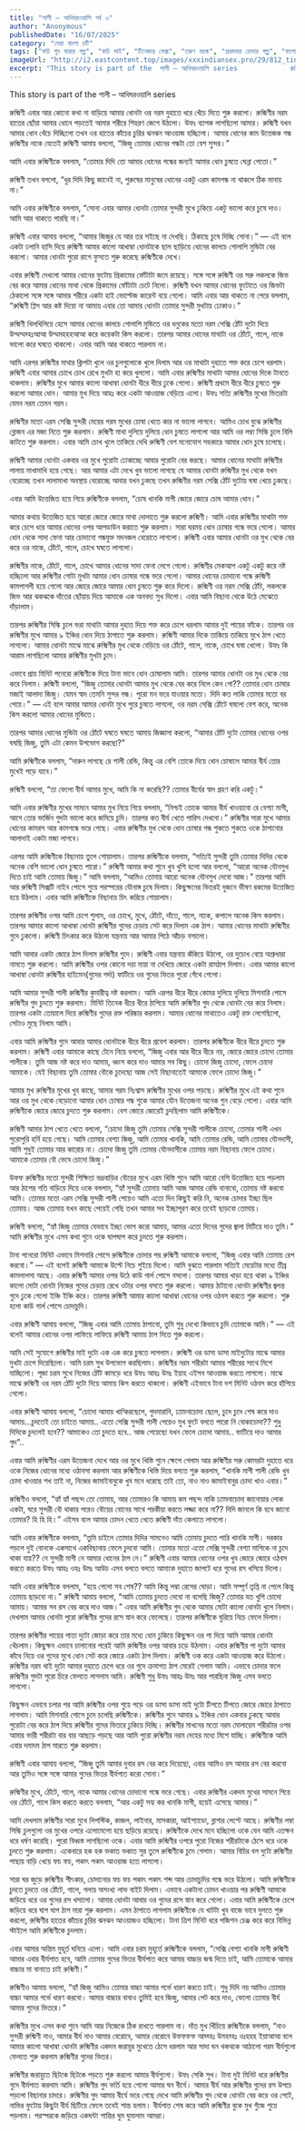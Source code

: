 ```yaml
---
title: "শালী – আধিঘরওয়ালি পর্ব ৩"
author: "Anonymous"
publishedDate: "16/07/2025"
category: "সেরা বাংলা চটি"
tags: ["কচি গুদ মারার গল্প", "কচি মাই", "টিনেজার সেক্স", "তরুণ বয়স্ক", "প্রথমবার চোদার গল্প", "বাংলা চটি গল্প", "শালী জামাইবাবুর চোদন কাহিনী"]
imageUrl: "http://i2.eastcontent.top/images/xxxindiansex.pro/29/812_tiny_tits_facial.jpg"
excerpt: "This story is part of the  শালী – আধিঘরওয়ালি series             রুক্মিণী এবার আর কোনো কথা না বাড়িয়ে আমার ধোনটা ওর নরম দুহাতে ধরে খেঁচে দিতে শুরু করলো। রুক্মিণীর নরম হাতের ছোঁয়া আমার ধোনে পড়তেই আমার শর..."
---
```


This story is part of the 
শালী – আধিঘরওয়ালি series












রুক্মিণী এবার আর কোনো কথা না বাড়িয়ে আমার ধোনটা ওর নরম দুহাতে ধরে খেঁচে দিতে শুরু করলো। রুক্মিণীর নরম হাতের ছোঁয়া আমার ধোনে পড়তেই আমার শরীরে শিহরণ জেগে উঠলো। উফঃ ব্যাপক লাগছিলো আমার। রুক্মিণী যখন আমার ধোন খেঁচে দিচ্ছিলো তখন ওর হাতের কাঁচের চুরির ঝনঝন আওয়াজ হচ্ছিলো। আমার ধোনের কাম উত্তেজক গন্ধ রুক্মিণীর নাকে যেতেই রুক্মিণী আমায় বললো, “জিজু তোমার ধোনের গন্ধটা তো বেশ সুন্দর।”


আমি এবার রুক্মিণীকে বললাম, “তোমার দিদি তো আমার ধোনের গন্ধের জন্যই আমার ধোন চুষতে ঘেন্না পেতো।”


রুক্মিণী তখন বললো, “ধুর দিদি কিছু জানেই না, পুরুষের মানুষের ধোনের একটু এরম কামগন্ধ না থাকলে ঠিক মানায় না।”


আমি এবার রুক্মিণীকে বললাম, “সোনা এবার আমার ধোনটা তোমার সুন্দরী মুখে ঢুকিয়ে একটু ভালো করে চুষে দাও। আমি আর থাকতে পারছি না।”


রুক্মিণী এবার আমায় বললো, “আমার জিজুর যে আর তর সইছে না দেখছি। ঠিকাছে চুষে দিচ্ছি সোনা।” — এই বলে একটা ঢলানি হাসি দিয়ে রুক্মিণী আমার কালো আখাম্বা ধোনটাকে ছাল ছাড়িয়ে ধোনের কালচে গোলাপি মুন্ডিটা বের করলো। আমার ধোনটা পুরো রাগে ফুসতে শুরু করেছে রুক্মিণীকে দেখে।


এবার রুক্মিণী দেখলো আমার ধোনের ফুটোয় প্রিকামের ফোঁটাটা জমে রয়েছে। সঙ্গে সঙ্গে রুক্মিণী ওর সরু লকলকে জিভ বের করে আমার ধোনের মাথা থেকে প্রিকামের ফোঁটাটা চেটে নিলো। রুক্মিণী যখন আমার ধোনের ফুটোতে ওর জিভটা ঠেকালো সঙ্গে সঙ্গে আমার শরীরে একটা হাই ভোল্টেজ কারেন্ট বয়ে গেলো। আমি এবার আর থাকতে না পেরে বললাম, “রুক্মিণী প্লিস আর কষ্ট দিয়ো না আমায় এবার তো আমার ধোনটা তোমার সুন্দরী মুখটায় ঢোকাও।”


রুক্মিণী খিলখিলিয়ে হেসে আমার ধোনের কালচে গোলাপি মুন্ডিতে ওর ধনুকের মতো নরম সেক্সি ঠোঁট দুটো দিয়ে উম্মম্মহ্হঃআআ উম্মমহহহআআ করে কয়েকটা কিস করলো। তারপর আমার ধোনের মাথাটা ওর ঠোঁটে, গালে, নাকে ভালো করে ঘষতে থাকলো। এবার আমি আর থাকতে পারলাম না।


আমি এরপর রুক্মিণীর মাথার ক্লিপটা খুলে ওর চুলগুলোকে খুলে দিলাম আর ওর মাথাটা দুহাতে শক্ত করে চেপে ধরলাম। রুক্মিণী এবার আমার চোখে চোখ রেখে মুখটা হা করে খুললো। আমি এবার রুক্মিণীর মাথাটা আমার ধোনের দিকে টানতে থাকলাম। রুক্মিণীর মুখে আমার কালো আখাম্বা ধোনটা ধীরে ধীরে ঢুকে গেলো। রুক্মিণী প্রথমে ধীরে ধীরে চুষতে শুরু করলো আমার ধোন। আমার মুখ দিয়ে আহঃ করে একটা আওয়াজ বেড়িয়ে এলো। উফঃ সত্যি রুক্মিণীর মুখের ভিতরটা যেমন নরম তেমন গরম।


রুক্মিণীর মতো এরম সেক্সি সুন্দরী মেয়ের গরম মুখের চোষা খেতে কার না ভালো লাগবে। আমিও চোখ বুঝে রুক্মিণীর ব্লোজব এর মজা নিতে শুরু করলাম। রুক্মিণী মাথা দুলিয়ে দুলিয়ে ধোন চুষতে লাগলো আর আমি ওর লম্বা সিল্কি চুলে বিলি কাটতে শুরু করলাম। এবার আমি চোখ খুলে তাকিয়ে দেখি রুক্মিণী বেশ মনোযোগ সহকারে আমার ধোন চুষে চলেছে।


রুক্মিণী আমার ধোনটা একবার ওর মুখে পুরোটা ঢোকাচ্ছে আবার পুরোটা বের করছে। আমার ধোনের মাথাটা রুক্মিণীর লালায় মাখামাখি হয়ে গেছে। আর আমার এটা দেখে খুব ভালো লাগছে যে আমার ধোনটা রুক্মিণীর মুখ থেকে যখন বেরোচ্ছে তখন লালামাখা অবস্থায় বেরোচ্ছে আবার যখন ঢুকছে তখন রুক্মিণীর নরম সেক্সি ঠোঁট দুটোয় ঘষা খেয়ে ঢুকছে।


এবার আমি উত্তেজিত হয়ে গিয়ে রুক্মিণীকে বললাম, “চোষ খানকি মাগী জোরে জোরে চোষ আমার ধোন।”


আমার কথায় উত্তেজিত হয়ে আরো জোরে জোরে মাথা দোলাতে শুরু করলো রুক্মিণী। আমি এবার রুক্মিণীর মাথাটা শক্ত করে চেপে ধরে আমার ধোনের ওপর আপডাউন করাতে শুরু করলাম। সারা ঘরময় ধোন চোষার গন্ধে ভরে গেলো। আমার ধোন থেকে সাদা ফেনা আর চোদানো গন্ধযুক্ত মদনজল বেরোতে লাগলো। রুক্মিণী এবার আমার ধোনটা ওর মুখ থেকে বের করে ওর নাকে, ঠোঁটে, গালে, চোখে ঘষতে লাগলো।


রুক্মিণীর নাকে, ঠোঁটে, গালে, চোখে আমার ধোনের সাদা ফেনা লেগে গেলো। রুক্মিণীর মেকআপ একটু একটু করে নষ্ট হচ্ছিলো আর রুক্মিণীর গোটা মুখটা আমার ধোন চোষার গন্ধে ভরে গেলো। আমার ধোনের চোদানো গন্ধে রুক্মিণী কামপাগলী হয়ে গেলো আর জোরে জোরে আমার ধোন চুষতে শুরু করে দিলো। রুক্মিণী ওর নরম সেক্সি ঠোঁট, লকলকে জিভ আর ঝকঝকে দাঁতের ছোঁয়ায় দিয়ে আমাকে এক অনবদ্য সুখ দিলো। এবার আমি বিছানা থেকে উঠে মেঝেতে দাঁড়ালাম।


তারপর রুক্মিণীর সিল্কি চুলে ভরা মাথাটা আমার দুহাত দিয়ে শক্ত করে চেপে ধরলাম আমার দুই পায়ের ফাঁকে। তারপর ওর রুক্মিণীর মুখে আমার ৯ ইঞ্চির ধোন দিয়ে ঠাপাতে শুরু করলাম। রুক্মিণী আমার দিকে তাকিয়ে তাকিয়ে মুখে ঠাপ খেতে লাগলো। আমার ধোনটা মাঝে মাঝে রুক্মিণীর মুখ থেকে বেড়িয়ে ওর ঠোঁটে, গালে, নাকে, চোখে ঘষা খেলো। উফঃ কি আরাম লাগছিলো আমার রুক্মিণীর মুখটা চুদে।


এভাবে প্রায় মিনিট পনেরো রুক্মিণীকে দিয়ে টানা ভাবে ধোন চোষালাম আমি। তারপর আমার ধোনটা ওর মুখ থেকে বের করে নিলাম। রুক্মিণী বললো, “জিজু তোমার ধোনটা আমার মুখ থেকে বের করে নিলে কেন গো?? তোমার ধোন চোষার মজাই আলাদা জিজু। যেমন স্বাদ তেমনি সুন্দর গন্ধ। পুরো মন ভরে যাওয়ার মতো। দিদি কত লাকি তোমার মতো বর পেয়ে।” — এই বলে আবার আমার ধোনটা মুখে পুরে চুষতে লাগলো, ওর নরম সেক্সি ঠোঁটে ঘষলো বেশ করে, অনেক কিস করলো আমার ধোনের মুন্ডিতে।


তারপর আমার ধোনের মুন্ডিটা ওর ঠোঁটে ঘষতে ঘষতে আমায় জিজ্ঞাসা করলো, “আমার ঠোঁট দুটো তোমার ধোনের ওপর ঘষছি জিজু, তুমি এটা কেমন উপভোগ করছো?”


আমি রুক্মিণীকে বললাম, “দারুন লাগছে রে শালী রেন্ডি, কিন্তু এর বেশি তোকে দিয়ে ধোন চোষালে আমার বীর্য তোর মুখেই পড়ে যাবে।”


রুক্মিণী বললো, “তা ফেলো বীর্য আমার মুখে, আমি কি না করেছি?? তোমার বীর্যের স্বাদ গ্রহণ করি একটু।”


আমি এবার রুক্মিণীর মুখের সামনে আমার মুখ নিয়ে গিয়ে বললাম, “নিশ্চই তোকে আমার বীর্য খাওয়াবো রে বেশ্যা মাগী, আগে তোর ভার্জিন গুদটা ভালো করে জমিয়ে চুদি। তারপর কত বীর্য খেতে পারিস দেখবো।” রুক্মিণীর সারা মুখে আমার ধোনের কামরস আর কামগন্ধে ভরে গেছে। এবার রুক্মিণীর মুখ থেকে ধোন চোষার গন্ধ শুকতে শুকতে ওকে ঠাপানোর আলাদাই একটা মজা লাগবে।


এরপর আমি রুক্মিণীকে বিছানায় তুলে শোয়ালাম। তারপর রুক্মিণীকে বললাম, “সত্যিই সুন্দরী তুমি তোমার দিদির থেকে অনেক বেশি ভালো ধোন চুষতে পারো।” রুক্মিণী আমার কথা শুনে খুব খুশি হলো আর বললো, “আরো অনেক যৌনসুখ দিতে চাই আমি তোমায় জিজু।” আমি বললাম, “আমিও তোমায় আরো অনেক যৌনসুখ দেবো আজ।” তারপর আমি আর রুক্মিণী সিক্সটি নাইন পোসে শুয়ে পরস্পরের যৌনাঙ্গ চুষে দিলাম। কিছুক্ষনের ভিতরই দুজনে ভীষণ রকমের উত্তেজিত হয়ে উঠলাম। এবার আমি রুক্মিণীকে বিছানায় চিৎ করিয়ে শোয়ালাম।


তারপর রুক্মিণীর ওপর আমি চেপে শুলাম, ওর চোখে, মুখে, ঠোঁটে, দাঁতে, গালে, নাকে, কপালে অনেক কিস করলাম। তারপর আমার কালো আখাম্বা ধোনটা রুক্মিণীর গুদের চেড়ায় সেট করে দিলাম এক ঠাপ। আমার ধোনের মাথাটা রুক্মিণীর গুদে ঢুকলো। রুক্মিণী চিৎকার করে উঠলো যন্ত্রনায় আর আমার পিঠে আঁচড় বসালো।


আমি আবার একটা জোরে ঠাপ দিলাম রুক্মিণীর গুদে। রুক্মিণী এবার যন্ত্রনায় কঁকিয়ে উঠলো, ওর দুচোখ বেয়ে অশ্রুধারা নামতে শুরু করলো। আমি রুক্মিণীর ওপর কোনো দয়া মায়া না দেখিয়ে জোরে একটা রামঠাপ দিলাম। এবার আমার কালো আখাম্বা ধোনটা রুক্মিণীর হাইমেন(গুদের পর্দা) ফাটিয়ে ওর গুদের ভিতর পুরো গেঁথে গেলো।


আমি আমার সুন্দরী শালী রুক্মিণীর কুমারীত্ব নষ্ট করলাম। আমি এরপর ধীরে ধীরে কোমর দুলিয়ে দুলিয়ে মিশনারি পোসে রুক্মিণীর গুদ চুদতে শুরু করলাম। মিনিট তিনেক ধীরে ধীরে ঠাপিয়ে আমি রুক্মিণীর গুদ থেকে ধোনটা বের করে নিলাম। তারপর একটা তোয়ালে দিয়ে রুক্মিণীর গুদের রক্ত পরিষ্কার করলাম। আমার ধোনের মাথাতেও একটু রক্ত লেগেছিলো, সেটাও মুছে নিলাম আমি।


এবার আমি রুক্মিণীর গুদে আবার আমার ধোনটাকে ধীরে ধীরে প্রবেশ করলাম। তারপর রুক্মিণীকে ধীরে ধীরে চুদতে শুরু করলাম। রুক্মিণী এবার আমাকে কাছে টেনে নিয়ে বললো, “জিজু এবার আর ধীরে ধীরে নয়, জোরে জোরে চোদো তোমার শালীকে। তুমি আজ নষ্ট করে দাও আমায়, ধ্বংস করে দাও আমার সব কিছু। চোদো জিজু চোদো, ফেলে চোদো আমাকে। যেই বিছানায় তুমি তোমার বৌকে চুদেছো আজ সেই বিছানাতেই আমাকে ফেলে চোদো জিজু।”


আমার মুখ রুক্মিণীর মুখের খুব কাছে, আমার গরম নিঃশ্বাস রুক্মিণীর মুখের ওপর পড়ছে। রুক্মিণীর মুখে এই কথা শুনে আর ওর মুখ থেকে বেড়োনো আমার ধোন চোষার গন্ধ শুকে আমার যৌন উত্তেজনা অনেক গুন বেড়ে গেলো। এবার আমি রুক্মিণীকে জোরে জোরে চুদতে শুরু করলাম। বেশ জোরে জোরেই চুদছিলাম আমি রুক্মিণীকে।


রুক্মিণী আমার ঠাপ খেতে খেতে বললো, “চোদো জিজু তুমি তোমার সেক্সি সুন্দরী শালীকে চোদো, তোমার শালী এখন পুরোপুরি হর্নি হয়ে গেছে। আমি তোমার বেশ্যা জিজু, আমি তোমার খানকি, আমি তোমার রেন্ডি, আমি তোমার যৌনদাসী, আমি শুধুই তোমার আর কারোর না। চোদো জিজু তুমি তোমার যৌনদাসীকে তোমার নরম বিছানায় ফেলে চোদো। আমাকে তোমার বৌ ভেবে চোদো জিজু।”


উফফ রুক্মিণীর মতো সুন্দরী শিক্ষিতা ভদ্রবাড়ির বৌয়ের মুখে এরম খিস্তি শুনে আমি আরো বেশি উত্তেজিত হয়ে পড়লাম আর ঠাপের গতি বাড়িয়ে দিয়ে ওকে বললাম, “হ্যাঁ সুন্দরী তোমায় আমি আজ আমার রেন্ডি বানাবো, তোমায় নষ্ট করবো আমি। তোমার মতো এরম সেক্সি সুন্দরী শালী পেয়েও আমি এতো দিন কিছুই করি নি, অনেক চোদার ইচ্ছা ছিল তোমায়। আজ তোমায় যখন কাছে পেয়েই গেছি তখন আমার সব ইচ্ছাপূরণ করে তবেই ছাড়বো তোমায়।


রুক্মিণী বললো, “হ্যাঁ জিজু তোমার যেভাবে ইচ্ছা ভোগ করো আমায়, আমার এতো দিনের গুদের জ্বালা মিটিয়ে দাও তুমি।” আমি রুক্মিণীর মুখে এসব কথা শুনে ওকে ঘাপঘাপ করে চুদতে শুরু করলাম।


টানা পনেরো মিনিট এভাবে মিশনারি পোসে রুক্মিণীকে চোদার পর রুক্মিণী আমাকে বললো, “জিজু এবার আমি তোমায় রেপ করবো।” — এই বলেই রুক্মিণী আমাকে উল্টে নিচে শুইয়ে দিলো। আমি বুঝতে পারলাম সত্যিই মেয়েটার মধ্যে তীব্র কামলালসা আছে। এবার রুক্মিণী আমার ওপর উঠে কাউ গার্ল পোসে বসলো। তারপর আমার খাড়া হয়ে থাকা ৯ ইঞ্চির কালো মোটা ধোনটা নিজের গুদের চেড়ায় রেখে ওটার ওপর বসতে শুরু করলো। আমার ঠাটানো ধোনটা রুক্মিণীর জ্বলন্ত গুদে ঢুকে গেলো ইঞ্চি ইঞ্চি করে। তারপর রুক্মিণী আমার কালো আখাম্বা ধোনের ওপর ওঠবস করতে শুরু করলো। শুরু হলো কাউ গার্ল পোসে চোদাচুদি।


এবার রুক্মিণী আমায় বললো, “জিজু এবার আমি তোমায় ঠাপাবো, তুমি শুধু দেখো কিভাবে চুদি তোমাকে আমি।” — এই বলেই আমার ধোনের ওপর লাফিয়ে লাফিয়ে রুক্মিণী আমায় ঠাপ দিতে শুরু করলো।


আমি সেই সুযোগে রুক্মিণীর মাই দুটো এক এক করে চুষতে লাগলাম। রুক্মিণী ওর ডাসা ডাসা মাইদুটোর মাঝে আমার মুখটা চেপে দিয়েছিলো। আমি চরম সুখ উপভোগ করছিলাম। রুক্মিণীর নরম শরীরটা আমার শরীরের সাথে মিশে যাচ্ছিলো। পূজা চরম সুখে নিজের ঠোঁট কামড়ে ধরে উফঃ আহঃ উমঃ ইয়াহ এইসব আওয়াজ করতে লাগলো। মাঝে মাঝে রুক্মিণী ওর নরম ঠোঁট দুটো দিয়ে আমায় কিস করতে থাকলো। রুক্মিণী এইভাবে টানা দশ মিনিট ওঠবস করে হাঁপিয়ে গেলো।


এবার রুক্মিণী আমায় বললো, “চোদো আমায় খান্কিরছেলে, গুদমারানি, ঢ্যামনাচোদা ছেলে, চুদে চুদে শেষ করে দাও আমায়…চুদতেই তো চাইতে আমায়.. এতো সেক্সি সুন্দরী শালী পেয়েও মুখ ফুটে বলতে পারো নি বোকাচোদা?? শুধু দিদিকে চুদলেই হবে?? আমাকেও তো চুদতে হবে.. আজ পেয়েছো যখন ফেলে চোদো আমায়.. ফাটিয়ে দাও আমার গুদ”..


এবার আমি রুক্মিণীর এরম উত্তেজনা দেখে আর ওর মুখে খিস্তি শুনে ক্ষেপে গেলাম আর রুক্মিণীর সরু কোমরটা দুহাতে ধরে ওকে নিজের ধোনের মধ্যে ওঠাবসা করলাম আর রুক্মিণীকে খিস্তি দিয়ে বলতে শুরু করলাম, “খানকি মাগী শালী রেন্ডি খুব চোদা খাওয়ার শখ তাই না, নিজের জামাইবাবুকে খুব মনে ধরেছে তাই তো, নাও নাও জামাইবাবুর চোদা খাও এবার।”


রুক্মিণীও বললো, “হ্যাঁ হ্যাঁ পছন্দ তো তোমায়, আর তোমারও কি আমায় কম পছন্দ নাকি ঢ্যামনাচোদা জানোয়ার লোক একটা, ঘরে সুন্দরী বৌ থাকার পরেও বৌয়ের বোনের সাথে পরকীয়া করতে লজ্জা করে না?? দিদি জানলে কি হবে জানো তোমার? হি হি হি।” এইসব বলে আমার চোদন খেতে খেতে রুক্মিণী দাঁত কেলাতে লাগলো।


আমি এবার রুক্মিণীকে বললাম, “তুমি চাইলে তোমার দিদির সামনেও আমি তোমায় চুদতে পারি খানকি মাগী। দরকার পড়লে দুই বোনকে একসাথে একবিছানায় ফেলে চুদবো আমি। তোমার মতো এতো সেক্সি সুন্দরী বেশ্যা মাগিকে না চুদে থাকা যায়?? নে সুন্দরী মাগী নে আমার ধোনের ঠাপ নে।” রুক্মিণী এবার আমার ধোনের ওপর খুব জোরে জোরে ওঠবস করতে করতে উফঃ আহঃ ওহঃ উমঃ আউচ এসব বলতে বলতে আমাকে দুহাতে জাপটে ধরে গুদের রস খসিয়ে দিলো।


আমি এবার রুক্মিণীকে বললাম, “হয়ে গেলো সব শেষ?? আমি কিন্তু লম্বা রেসের ঘোড়া। আমি সম্পূর্ণ তৃপ্তি না পেলে কিন্তু তোমায় ছাড়বো না।” রুক্মিণী আমায় বললো, “আমি তোমায় চুদতে দেবো না বলেছি জিজু? তোমার যত খুশি চোদো আমায়। আমার সব রস বের করে দাও আজ।” এবার আমি রুক্মিণীর গুদ থেকে আমার মোটা কালো ধোনটা খুলে নিলাম। দেখলাম আমার ধোনটা পুরো রুক্মিণীর গুদের রসে স্নান করে ফেলেছে। তারপর রুক্মিণীকে ঘুরিয়ে নিচে ফেলে দিলাম।


তারপর রুক্মিণীর পায়ের পাতা দুটো জোড়া করে তার মধ্যে ধোন ঢুকিয়ে কিছুক্ষন ওর পা দিয়ে আমি আমার ধোনটা খেঁচলাম। কিছুক্ষন এভাবে চালানোর পরেই আমি রুক্মিণীর ওপর আবার চড়ে উঠলাম। এবার রুক্মিণীর পা দুটো আমার কাঁধে নিয়ে ওর গুদের মুখে ধোন সেট করে জোরে একটা ঠাপ দিলাম। রুক্মিণী ওক করে একটা আওয়াজ করে উঠলো। রুক্মিণীর নরম থাই দুটো আমার দুহাতে চেপে ধরে ওর গুদে ক্রমাগত ঠাপ মেরেই গেলাম আমি। এভাবে চোদার ফলে রুক্মিণীর গুদটা পুরো চিরে ফেলতে লাগলাম আমি। রুক্মিণী শুধু উফঃ আহঃ উমঃ আর পারছিনা জিজু এসব বলতে লাগলো।


কিছুক্ষন এভাবে চলার পর আমি রুক্মিণীর ওপর শুয়ে পড়ে ওর ডাসা ডাসা মাই দুটো টিপতে টিপতে জোরে জোরে ঠাপাতে লাগলাম। আমি মিশনারি পোসে চুদে চলেছি রুক্মিণীকে। রুক্মিণীর গুদে আমার ৯ ইঞ্চির ধোন একবার ঢুকছে আবার পুরোটা বের করে ঠাপ দিয়ে রুক্মিণীর গুদের ভিতরে ঢুকিয়ে দিচ্ছি। রুক্মিণীর মাখনের মতো নরম মোলায়েম শরীরটার ওপর আমার ভারী শরীরটা বার বার আছড়ে পড়ছে আর আমি পুরো রুক্মিণীর নরম দেহের মধ্যে মিশে যাচ্ছি। রুক্মিণীকে আমি এবার দমাদম ঠাপ মারতে শুরু করলাম।


রুক্মিণী এবার আমায় বললো, “জিজু তুমি আমার দুবার রস বের করে দিয়েছো, এবার আমিও রস আবার রস বের করবো আর তুমিও সঙ্গে সঙ্গে আমার গুদের ভিতর বীর্যপাত করো সোনা।”


রুক্মিণীর মুখে, ঠোঁটে, গালে, নাকে আমার ধোনের চোদানো গন্ধে ভরে গেছে। এবার রুক্মিণীর একদম মুখের সামনে গিয়ে ওর ঠোঁটে, গালে কিস করতে করতে বললাম, “আর একটু সহ্য কর খানকি মাগী, হয়েই এসেছে আমার।”


আমি দেখলাম রুক্মিণীর সারা মুখে লিপস্টিক, কাজল, লাইনার, মাসকারা, আইশ্যাডো, ব্লাশার লেপ্টে আছে। রুক্মিণীর লম্বা সিল্কি চুলগুলো ওর মুখের ওপরে এলোমেলো হয়ে ছড়িয়ে রয়েছে। রুক্মিণীকে দেখে মনে হচ্ছিলো ওকে যেন আমি এতক্ষন ধরে ধর্ষণ করেছি। পুরো বিধ্বস্ত লাগছিলো ওকে। এবার আমি রুক্মিণীর ওপরে পুরো নিজের শরীরটাকে ঠেসে ধরে ওকে চুদতে শুরু করলাম। একেবারে হক হক ভকাত ভকাত সুর তুলে রুক্মিণীকে চুদে গেলাম। আমার বিচির বল দুটো রুক্মিণীর পাছায় বাড়ি খেয়ে ফচ ফচ, পকাৎ পকাৎ আওয়াজ হতে লাগলো।


সারা ঘর জুড়ে রুক্মিণীর শীৎকার, চোদানোর ফচ ফচ পকাৎ পকাৎ শব্দ আর চোদাচুদির গন্ধে ভরে উঠলো। আমি রুক্মিণীকে চুদতে চুদতে ওর ঠোঁটে, গালে, গলায় অসংখ্য লাভ বাইট দিলাম। এভাবে একটানা চোদন খাওয়ার পর রুক্মিণী আমাকে জড়িয়ে ধরে ওর গুদের রস খসালো। আমার ধোনটা আবার ওর গুদের রসে স্নান করে গেলো। এবার আমি রুক্মিণীকে চেপে জড়িয়ে ধরে ঘাপ ঘাপ ঠাপ মারা শুরু করলাম। এমন ঠাপাতে লাগলাম রুক্মিণীকে যে খাটটা খুব বাজে ভাবে দুলতে শুরু করলো, রুক্মিণীর হাতের কাঁচের চুরির ঝনঝন আওয়াজও হচ্ছিলো। টানা ত্রিশ মিনিট ধরে পজিশন চেঞ্জ করে করে বিভিন্ন স্টাইলে আমি রুক্মিণীকে চুদলাম।


এবার আমার অন্তিম মুহূর্ত ঘনিয়ে এলো। আমি এবার চরম মুহূর্তে রুক্মিণীকে বললাম, “সেক্সি বেশ্যা খানকি মাগী রুক্মিণী আমার এবার বীর্যপাত হবে, আমি তোমার গুদের ভিতর বীর্যপাত করে আমার বাচ্চার জন্ম দিতে চাই, আমি তোমাকে আমার বাচ্চার মা বানাতে চাই রুক্মিণী।”


রুক্মিণীও আমায় বললো, “হ্যাঁ জিজু আমিও তোমার বাচ্চা আমার গর্ভে ধারণ করতে চাই। শুধু দিদি নয় আমিও তোমার বাচ্চা আমার গর্ভে ধারণ করবো। আমার বাচ্চার বাবাও তুমিই হবে জিজু, আমার পেট করে দাও, ফেলো তোমার বীর্য আমার গুদের ভিতরে।”


রুক্মিণীর মুখে এসব কথা শুনে আমি আর নিজেকে ঠিক রাখতে পারলাম না। দাঁত মুখ খিঁচিয়ে রুক্মিণীকে বললাম, “নাও সুন্দরী রুক্মিণী নাও, আমার বীর্য নাও আমার বেরোবে, আমার বেরোবে উফফফফ আহ্হ্হঃ উমহহ্হঃ ওঃহহহ ইয়াআআ বলে আমার কালো আখাম্বা ধোনটা রুক্মিণীর একদম জরায়ুর মুখেতে ঠেসে ধরলাম আর সাদা ঘন থকথকে আঠালো গরম বীর্যগুলো ফেলতে শুরু করলাম রুক্মিণীর গুদের ভিতর।


রুক্মিণীর জরায়ুতে ছিটকে ছিটকে পড়তে শুরু করলো আমার বীর্যগুলো। উফঃ সেকি সুখ। টানা দুই মিনিট ধরে রুক্মিণীর গুদে বীর্যপাত করলাম আমি। রুক্মিণীর গুদ ভর্তি হয়ে গেলো আমার ঘন বীর্যে। আমার বীর্য আর রুক্মিণীর গুদের রস উপচে পড়লো বিছানার চাদরে। রুক্মিণীর গুদ আমার বীর্যে ভরে গেছে দেখে আমি রুক্মিণীর গুদ থেকে ধোনটা বের করে ওর পেটে, নাভির ফুটোয় কিছুটা বীর্য ছিটিয়ে ফেলে তবেই শান্ত হলাম। বীর্যপাত শেষ করে আমি রুক্মিণীর বুকে মুখ গুঁজে শুয়ে পড়লাম। পরস্পরকে জড়িয়ে একঘন্টা শান্তির ঘুম ঘুমালাম আমরা।
